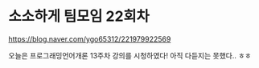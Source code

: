 # 소소하게 팀모임 22회차

https://blog.naver.com/ygo65312/221979922569

오늘은 프로그래밍언어개론 13주차 강의를 시청하였다! 아직 다듣지는 못했다.. ㅎㅎ
